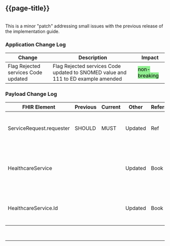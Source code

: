 
<div class="bars-blg-expander">
<div class="bars-blg-expander-entry" id="v1.0.2">

## {{page-title}}
<br>
This is a minor "patch" addressing small issues with the previous release of the implementation guide.
<br>

### Application Change Log 


| Change                                    | Description        | Impact                                                                  | 
|-------------------------------------------|--------------------|-------------------------------------------------------------------------|
|Flag Rejected services Code updated|Flag Rejected services Code updated to SNOMED value and 111 to ED example amended | <mark style="background-color: LightGreen">non-breaking</mark>   |    


### Payload Change Log


| FHIR Element                                         | Previous | Current    | Other   | Referral/Booking | Rationale                                                                                       |  Impact  |
|------------------------------------------------------|----------|------------|---------|------------------|-------------------------------------------------------------------------------------------------|----------|
|ServiceRequest.requester                             |  SHOULD       | MUST           |Updated  |Ref               |ServiceRequest.requester Necessity is SHOULD when should be a MUST. Most suppliers already conform to this |<mark style="background-color: #ff8080">breaking</mark>|
|HealthcareService                             |         |            |Updated  |Book               |Guidance around how to build and populate this resource corretced. It is linked to and based upon the response from GET /Slot, similar to Slot and Schedule |<mark style="background-color: Yellow">correction</mark>|
|HealthcareService.Id                             |         |            |Updated  |Book               |This Id value must correlate with what is received via the GET /Slot request, and included in the request bundle |<mark style="background-color: Yellow">correction</mark>|

</div>
</div>
<br>
<hr>
